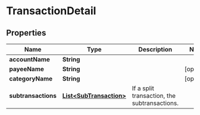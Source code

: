 # TransactionDetail

## Properties
Name | Type | Description | Notes
------------ | ------------- | ------------- | -------------
**accountName** | **String** |  | 
**payeeName** | **String** |  |  [optional]
**categoryName** | **String** |  |  [optional]
**subtransactions** | [**List&lt;SubTransaction&gt;**](SubTransaction.md) | If a split transaction, the subtransactions. | 
